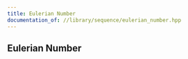 ```yaml
---
title: Eulerian Number
documentation_of: //library/sequence/eulerian_number.hpp
---
```

## Eulerian Number
